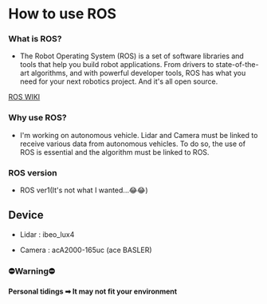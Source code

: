 # How to use ROS

### What is ROS?

- The Robot Operating System (ROS) is a set of software libraries and tools that help you build robot applications. From drivers to state-of-the-art algorithms, and with powerful developer tools, ROS has what you need for your next robotics project. And it's all open source.

<a href='https://www.ros.org/'>ROS WIKI</a>

### Why use ROS?

- I'm working on autonomous vehicle. Lidar and Camera must be linked to receive various data from autonomous vehicles. To do so, the use of ROS is essential and the algorithm must be linked to ROS.

### ROS version

- ROS ver1(It's not what I wanted...😂😂)

## Device

- Lidar : ibeo_lux4

- Camera : acA2000-165uc (ace BASLER)



### ⛔Warning⛔

**Personal tidings ➡ It may not fit your environment**
